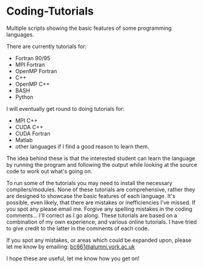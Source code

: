 # Coding-Tutorials
Multiple scripts showing the basic features of some programming languages.

There are currently tutorials for:
 - Fortran 90/95
 - MPI Fortran 
 - OpenMP Fortran
 - C++
 - OpenMP C++
 - BASH
 - Python

I will eventually get round to doing tutorials for:
- MPI C++
- CUDA C++
- CUDA Fortran
- Matlab
- other languages if I find a good reason to learn them.

The idea behind these is that the interested student can learn the language by running the program and following the output while looking at the source code to work out what's going on. 

To run some of the tutorials you may need to install the necessary compilers/modules. None of these tutorials are comprehensive, rather they are designed to showcase the basic features of each language. It's possible, even likely, that there are mistakes or inefficiencies I've missed. If you spot any please email me. Forgive any spelling mistakes in the coding comments... I'll correct as I go along. These tutorials are based on a combination of my own experience, and various online tutorials. I have tried to give credit to the latter in the comments of each code.

If you spot any mistakes, or areas which could be expanded upon, please let me know by emailing: bc661@alumni.york.ac.uk

I hope these are useful, let me know how you get on!




